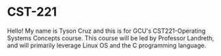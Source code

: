 # CST-221
Hello! My name is Tyson Cruz and this is for GCU's CST221-Operating Systems Concepts course.
This course will be led by Professor Landreth, and will primarily leverage Linux OS and
the C programming language.
